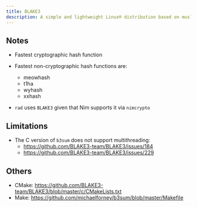 ```yaml
---
title: BLAKE3
description: A simple and lightweight Linux® distribution based on musl libc and toybox
---
```


## Notes
- Fastest cryptographic hash function

- Fastest non-cryptographic hash functions are:
  - meowhash
  - t1ha
  - wyhash
  - xxhash

- `rad` uses `BLAKE3` given that Nim supports it via `nimcrypto`

## Limitations
- The C version of `b3sum` does not support multithreading:
  - https://github.com/BLAKE3-team/BLAKE3/issues/184
  - https://github.com/BLAKE3-team/BLAKE3/issues/229

## Others
- CMake: https://github.com/BLAKE3-team/BLAKE3/blob/master/c/CMakeLists.txt
- Make: https://github.com/michaelforney/b3sum/blob/master/Makefile
